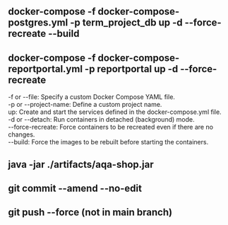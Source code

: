 ## docker-compose -f docker-compose-postgres.yml -p term_project_db up -d --force-recreate --build
## docker-compose -f docker-compose-reportportal.yml -p reportportal up -d --force-recreate

-f or --file: Specify a custom Docker Compose YAML file.  
-p or --project-name: Define a custom project name.  
up: Create and start the services defined in the docker-compose.yml file.  
-d or --detach: Run containers in detached (background) mode.  
--force-recreate: Force containers to be recreated even if there are no changes.  
--build: Force the images to be rebuilt before starting the containers.  

## java -jar ./artifacts/aqa-shop.jar

## git commit --amend --no-edit
## git push --force (not in main branch)